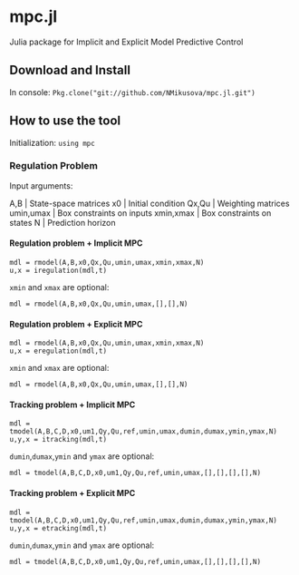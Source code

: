 # mpc.jl
Julia package for Implicit and Explicit Model Predictive Control

## Download and Install
In console: `Pkg.clone("git://github.com/NMikusova/mpc.jl.git")`

## How to use the tool
Initialization:
`using mpc`

### Regulation Problem

Input arguments:

A,B | State-space matrices
x0 | Initial condition
Qx,Qu | Weighting matrices
umin,umax | Box constraints on inputs
xmin,xmax | Box constraints on states
N | Prediction horizon

#### Regulation problem + Implicit MPC
```
mdl = rmodel(A,B,x0,Qx,Qu,umin,umax,xmin,xmax,N)
u,x = iregulation(mdl,t)
```

`xmin` and `xmax` are optional:
```
mdl = rmodel(A,B,x0,Qx,Qu,umin,umax,[],[],N)
```

#### Regulation problem + Explicit MPC
```
mdl = rmodel(A,B,x0,Qx,Qu,umin,umax,xmin,xmax,N)
u,x = eregulation(mdl,t)
```

`xmin` and `xmax` are optional:
```
mdl = rmodel(A,B,x0,Qx,Qu,umin,umax,[],[],N)
```

#### Tracking problem + Implicit MPC
```
mdl = tmodel(A,B,C,D,x0,um1,Qy,Qu,ref,umin,umax,dumin,dumax,ymin,ymax,N)
u,y,x = itracking(mdl,t)
```

`dumin`,`dumax`,`ymin` and `ymax` are optional:
```
mdl = tmodel(A,B,C,D,x0,um1,Qy,Qu,ref,umin,umax,[],[],[],[],N)
```

#### Tracking problem + Explicit MPC
```
mdl = tmodel(A,B,C,D,x0,um1,Qy,Qu,ref,umin,umax,dumin,dumax,ymin,ymax,N)
u,y,x = etracking(mdl,t)
```

`dumin`,`dumax`,`ymin` and `ymax` are optional:
```
mdl = tmodel(A,B,C,D,x0,um1,Qy,Qu,ref,umin,umax,[],[],[],[],N)
```
